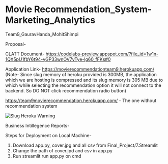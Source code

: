 # Movie Recommendation_System-Marketing_Analytics
Team9_GauravHanda_MohitShimpi

Proposal- 

CLATT Document- https://codelabs-preview.appspot.com/?file_id=1w1n-1QX5pU1fbY6t94-yGP33wnOV7vTye-lg60_fFKs#0

Application Link- https://movierecommendationteam9.herokuapp.com/ (Note- Since slug memory of heroku provided is 300MB, the application which we are hosting is compressed and its slug memory is 305 MB due to which while selecting the recommendation option it will not connect to the backend. So DO NOT click recommendation radio button)

https://team9movierecommendation.herokuapp.com/ - The one without recommendation system

![Slug Heroku Warning](https://user-images.githubusercontent.com/78767870/146637114-96dda1c7-c78e-433a-be2e-e44cd3091313.png)

Business Intillegence Reports- 

Steps for Deployment on Local Machine-

1) Download app.py, cover.jpg and all csv from Final_Project/7.Streamlit
2) Change the path of cover.jpd and csv in app.py
3) Run streamlit run app.py on cmd
